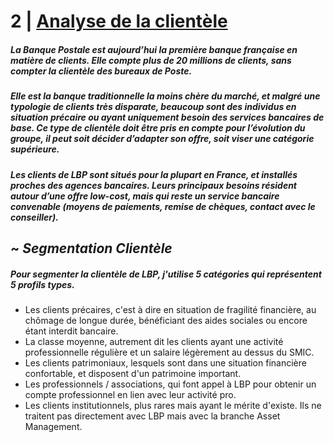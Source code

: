 # 2 | <u>Analyse de la clientèle</u>

##### La Banque Postale est aujourd’hui la première banque française en matière de clients. Elle compte plus de 20 millions de clients, sans compter la clientèle des bureaux de Poste.

##### Elle est la banque traditionnelle la moins chère du marché, et malgré une typologie de clients très disparate, beaucoup sont des individus en situation précaire ou ayant uniquement besoin des services bancaires de base. Ce type de clientèle doit être pris en compte pour l’évolution du groupe, il peut soit décider d’adapter son offre, soit viser une catégorie supérieure.

##### Les clients de LBP sont situés pour la plupart en France, et installés proches des agences bancaires. Leurs principaux besoins résident autour d’une offre low-cost, mais qui reste un service bancaire convenable (moyens de paiements, remise de chèques, contact avec le conseiller).

## ~ *Segmentation Clientèle*

##### Pour segmenter la clientèle de LBP, j'utilise 5 catégories qui représentent 5 profils types.
* Les clients précaires, c'est à dire en situation de fragilité financière, au chômage de longue durée, bénéficiant des aides sociales ou encore étant interdit bancaire.
* La classe moyenne, autrement dit les clients ayant une activité professionnelle régulière et un salaire légèrement au dessus du SMIC.
* Les clients patrimoniaux, lesquels sont dans une situation financière confortable, et disposent d'un patrimoine important.
* Les professionnels / associations, qui font appel à LBP pour obtenir un compte professionnel en lien avec leur activité pro.
* Les clients institutionnels, plus rares mais ayant le mérite d'existe. Ils ne traitent pas directement avec LBP mais avec la branche Asset Management.